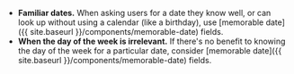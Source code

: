 - **Familiar dates.** When asking users for a date they know well, or can look up without using a calendar (like a birthday), use [memorable date]({{ site.baseurl }}/components/memorable-date) fields.
- **When the day of the week is irrelevant.** If there's no benefit to knowing the day of the week for a particular date, consider [memorable date]({{ site.baseurl }}/components/memorable-date) fields.
